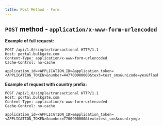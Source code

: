 ```yaml
---
title: Post Method - Form
---
```


## `POST` method - `application/x-www-form-urlencoded`
**Example of full request:**
``` http
POST /api/1.0/simple/transactional HTTP/1.1
Host: portal.bulkgate.com
Content-Type: application/x-www-form-urlencoded
Cache-Control: no-cache

application_id=<APPLICATION_ID>&application_token=<APPLICATION_TOKEN>&number=447700900000&text=test_sms&unicode=yes&flash=no&sender_id=gText&sender_id_value=BulkGate&country=gb
```

**Example of request with country prefix:**
``` http
POST /api/1.0/simple/transactional HTTP/1.1
Host: portal.bulkgate.com
Content-Type: application/x-www-form-urlencoded
Cache-Control: no-cache

application_id=<APPLICATION_ID>&application_token=<APPLICATION_TOKEN>&number=7700900000&text=test_sms&country=gb
```
